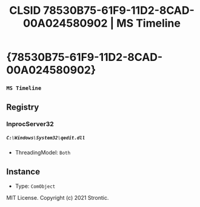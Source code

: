 ﻿---
title: "CLSID 78530B75-61F9-11D2-8CAD-00A024580902 | MS Timeline"
excerpt: What is COM-Object CLSID 78530B75-61F9-11D2-8CAD-00A024580902?
---

# {78530B75-61F9-11D2-8CAD-00A024580902}

### `MS Timeline`

## Registry


### InprocServer32

##### `C:\Windows\System32\qedit.dll`
* ThreadingModel: `Both`

## Instance

* Type: `ComObject`

MIT License. Copyright (c) 2021 Strontic.


